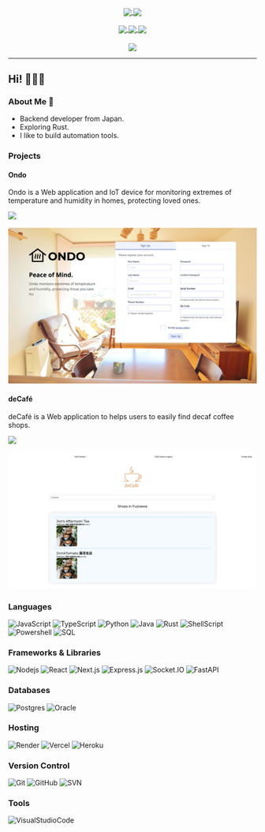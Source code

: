 <div align="center">
    <a href="https://github.com/anuraghazra/github-readme-stats">
        <img src="https://github-readme-stats.vercel.app/api?username=Takashicc&count_private=true&show_icons=true&theme=tokyonight&line_height=20&card_width=300" align="center" />
    </a>
    <a href="https://github.com/anuraghazra/github-readme-stats">
        <img src="https://github-readme-stats.vercel.app/api/top-langs/?username=Takashicc&layout=compact&theme=tokyonight" align="center" />
    </a>
</div>
&nbsp;
<div align="center">
    <a href="https://github.com/vn7n24fzkq/github-profile-summary-cards">
        <img src="https://github-profile-summary-cards.vercel.app/api/cards/repos-per-language?username=Takashicc&theme=tokyonight" width="250" align="center" />
    </a>
    <a href="https://github.com/vn7n24fzkq/github-profile-summary-cards">
        <img src="https://github-profile-summary-cards.vercel.app/api/cards/most-commit-language?username=Takashicc&theme=tokyonight" width="250" align="center" />
    </a>
    <a href="https://github.com/vn7n24fzkq/github-profile-summary-cards">
        <img src="https://github-profile-summary-cards.vercel.app/api/cards/productive-time?username=Takashicc&theme=tokyonight&utcOffset=9" width="250" align="center" />
    </a>
</div>
&nbsp;
<div align="center">
  <a href="https://github.com/ryo-ma/github-profile-trophy">
    <img src="https://github-profile-trophy.vercel.app/?username=Takashicc&column=6&no-frame=true&margin-w=10" align="center" />
  </a>
</div>

---

## Hi! 🐢🐢🐢

### About Me 🐘

- Backend developer from Japan.
- Exploring Rust.
- I like to build automation tools.

### Projects

#### Ondo

Ondo is a Web application and IoT device for monitoring extremes of temperature and humidity in homes, protecting loved ones.

[<img src="https://img.shields.io/badge/github-%23121011.svg?style=for-the-badge&logo=github&logoColor=white">](https://github.com/team-ondo)

<div align="center">
    <img src="/images/ondo.jpg" width="600px"/>
</div>

#### deCafé

deCafé is a Web application to helps users to easily find decaf coffee shops.

[<img src="https://img.shields.io/badge/github-%23121011.svg?style=for-the-badge&logo=github&logoColor=white">](https://github.com/Takashicc/decafe)

<div align="center">
    <img src="/images/decafe.jpg" width="600px"/>
</div>

### Languages

![JavaScript][JavaScript]
![TypeScript][TypeScript]
![Python][Python]
![Java][Java]
![Rust][Rust]
![ShellScript][ShellScript]
![Powershell][Powershell]
![SQL][SQL]

### Frameworks & Libraries

![Nodejs][Nodejs]
![React][React]
![Next.js][Next.js]
![Express.js][Express.js]
![Socket.IO][Socket.IO]
![FastAPI][FastAPI]

### Databases

![Postgres][Postgres]
![Oracle][Oracle]

### Hosting

![Render][Render]
![Vercel][Vercel]
![Heroku][Heroku]

### Version Control

![Git][Git]
![GitHub][GitHub]
![SVN][SVN]

### Tools

![VisualStudioCode][VisualStudioCode]

<!-- Languages -->
[JavaScript]: https://img.shields.io/badge/JavaScript-F7DF1E.svg?logo=javascript&logoColor=black
[TypeScript]: https://img.shields.io/badge/TypeScript-007ACC.svg?logo=typescript&logoColor=white
[Node.js]: https://img.shields.io/badge/Node.js-43853D.svg?logo=node.js&logoColor=white
[Python]: https://img.shields.io/badge/Python-14354C.svg?logo=python&logoColor=white
[Java]: https://img.shields.io/badge/java-%23ED8B00.svg?logo=java&logoColor=white
[Rust]: https://img.shields.io/badge/rust-%23000000.svg?logo=rust&logoColor=white
[ShellScript]: https://img.shields.io/badge/shell_script-%23121011.svg?logo=gnu-bash&logoColor=white
[Powershell]: https://img.shields.io/badge/PowerShell-%235391FE.svg?logo=powershell&logoColor=white
[SQL]: https://custom-icon-badges.demolab.com/badge/SQL-025E8C.svg?logo=database&logoColor=white

<!-- Frameworks & Libraries -->
[Nodejs]: https://img.shields.io/badge/node.js-6DA55F?logo=node.js&logoColor=white
[React]: https://img.shields.io/badge/react-%2320232a.svg?logo=react&logoColor=%2361DAFB
[Next.js]: https://img.shields.io/badge/Next-black?logo=next.js&logoColor=white
[Express.js]: https://img.shields.io/badge/express.js-%23404d59.svg?logo=express&logoColor=%2361DAFB
[Socket.IO]: https://img.shields.io/badge/Socket.io-black?logo=socket.io&badgeColor=010101
[FastAPI]: https://img.shields.io/badge/FastAPI-005571?logo=fastapi

<!-- Databases -->
[Postgres]: https://img.shields.io/badge/postgres-%23316192.svg?logo=postgresql&logoColor=white
[Oracle]: https://img.shields.io/badge/Oracle-F80000?logo=oracle&logoColor=white

<!-- Hosting -->
[Render]: https://img.shields.io/badge/Render-00979D.svg?logo=render&logoColor=white
[Heroku]: https://img.shields.io/badge/Heroku-430098.svg?logo=heroku&logoColor=white
[Vercel]: https://img.shields.io/badge/vercel-%23000000.svg?logo=vercel&logoColor=white

<!-- Version Control -->
[Git]: https://img.shields.io/badge/Git-F05033.svg?logo=git&logoColor=white
[GitHub]: https://img.shields.io/badge/github-%23121011.svg?logo=github&logoColor=white
[SVN]: https://img.shields.io/badge/subversion-%23809CC9.svg?logo=subversion&logoColor=white

<!-- Tools -->
[VisualStudioCode]: https://img.shields.io/badge/Visual%20Studio%20Code-0078d7.svg?logo=visual-studio-code&logoColor=white
